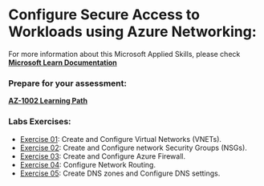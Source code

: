 # Configure Secure Access to Workloads using Azure Networking:
For more information about this Microsoft Applied Skills, please check **[Microsoft Learn Documentation](https://learn.microsoft.com/en-us/credentials/applied-skills/configure-secure-workloads-use-azure-virtual-networking/)**

### Prepare for your assessment:
**[AZ-1002 Learning Path](https://learn.microsoft.com/en-us/training/paths/configure-secure-workloads-using-azure-virtual-networking/)**

### Labs Exercises:
- [Exercise 01](https://microsoftlearning.github.io/Configure-secure-access-to-workloads-with-Azure-virtual-networking-services/Instructions/Labs/LAB_01_virtual_networks.html): Create and Configure Virtual Networks (VNETs).
- [Exercise 02](https://microsoftlearning.github.io/Configure-secure-access-to-workloads-with-Azure-virtual-networking-services/Instructions/Labs/LAB_02_security_groups.html): Create and Configure network Security Groups (NSGs).
- [Exercise 03](https://microsoftlearning.github.io/Configure-secure-access-to-workloads-with-Azure-virtual-networking-services/Instructions/Labs/LAB_03_firewall.html): Create and Configure Azure Firewall.
- [Exercise 04](https://microsoftlearning.github.io/Configure-secure-access-to-workloads-with-Azure-virtual-networking-services/Instructions/Labs/LAB_04_route.html): Configure Network Routing.
- [Exercise 05](https://microsoftlearning.github.io/Configure-secure-access-to-workloads-with-Azure-virtual-networking-services/Instructions/Labs/LAB_05_domain_name.html): Create DNS zones and Configure DNS settings.
